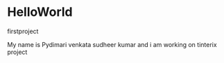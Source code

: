 # HelloWorld
firstproject
 
 
 My name is Pydimari venkata sudheer kumar and i am working on tinterix project
